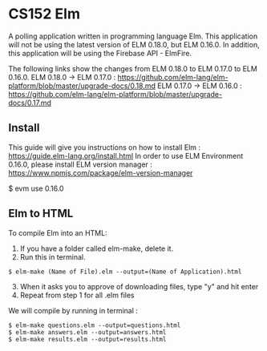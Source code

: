 # CS152 Elm

A polling application written in programming language Elm. This application will not be using the latest version of ELM 0.18.0, but ELM 0.16.0. In addition, this application will be using the Firebase API - ElmFire.

The following links show the changes from ELM 0.18.0 to ELM 0.17.0 to ELM 0.16.0.
ELM 0.18.0 -> ELM 0.17.0 : https://github.com/elm-lang/elm-platform/blob/master/upgrade-docs/0.18.md
ELM 0.17.0 -> ELM 0.16.0 : https://github.com/elm-lang/elm-platform/blob/master/upgrade-docs/0.17.md

## Install

This guide will give you instructions on how to install Elm : https://guide.elm-lang.org/install.html
In order to use ELM Environment 0.16.0, please install ELM version manager : https://www.npmjs.com/package/elm-version-manager

$ evm use 0.16.0    

## Elm to HTML

To compile Elm into an HTML: 

1) If you have a folder called elm-make, delete it.
2) Run this in terminal.
```
$ elm-make (Name of File).elm --output=(Name of Application).html
```
3) When it asks you to approve of downloading files, type "y" and hit enter
4) Repeat from step 1 for all .elm files

We will compile by running in terminal :
```
$ elm-make questions.elm --output=questions.html
$ elm-make answers.elm --output=answers.html
$ elm-make results.elm --output=results.html
```

